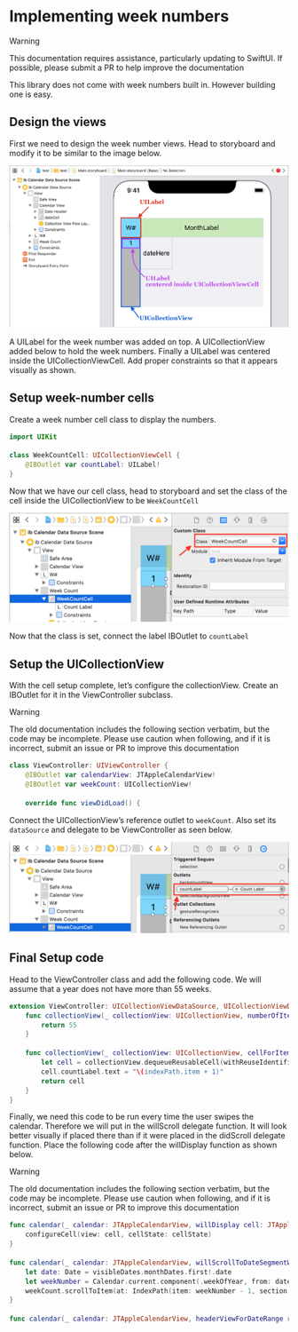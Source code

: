 # Implementing week numbers

> [!WARNING]
> This documentation requires assistance, particularly updating to SwiftUI. If possible, please submit a PR to help improve the documentation

This library does not come with week numbers built in. However building one is easy.

## Design the views

First we need to design the week number views. Head to storyboard and modify it to be similar to the image below.

![storyboard](./images/image1.png)

A UILabel for the week number was added on top. A UICollectionView added below to hold the week numbers. Finally a UILabel was centered inside the UICollectionViewCell. Add proper constraints so that it appears visually as shown.

## Setup week-number cells

Create a week number cell class to display the numbers.

```swift
import UIKit

class WeekCountCell: UICollectionViewCell {
    @IBOutlet var countLabel: UILabel!
}
```

Now that we have our cell class, head to storyboard and set the class of the cell inside the UICollectionView to be `WeekCountCell`

![set cell class to WeekCountCell](./images/image2.png)

Now that the class is set, connect the label IBOutlet to `countLabel`

## Setup the UICollectionView

With the cell setup complete, let’s configure the collectionView. Create an IBOutlet for it in the ViewController subclass.

> [!WARNING]
> The old documentation includes the following section verbatim, but the code may be incomplete. Please use caution when following, and if it is incorrect, submit an issue or PR to improve this documentation

```swift
class ViewController: UIViewController {
    @IBOutlet var calendarView: JTAppleCalendarView!
    @IBOutlet var weekCount: UICollectionView!

    override func viewDidLoad() {
```

Connect the UICollectionView’s reference outlet to `weekCount`. Also set its `dataSource` and delegate to be ViewController as seen below.

![set UICollectionView to weekCount](./images/image3.png)

## Final Setup code

Head to the ViewController class and add the following code. We will assume that a year does not have more than 55 weeks.

```swift
extension ViewController: UICollectionViewDataSource, UICollectionViewDelegate {
    func collectionView(_ collectionView: UICollectionView, numberOfItemsInSection section: Int) -> Int {
        return 55
    }

    func collectionView(_ collectionView: UICollectionView, cellForItemAt indexPath: IndexPath) -> UICollectionViewCell {
        let cell = collectionView.dequeueReusableCell(withReuseIdentifier: "WeekCountCell", for: indexPath) as! WeekCountCell
        cell.countLabel.text = "\(indexPath.item + 1)"
        return cell
    }
}
```

Finally, we need this code to be run every time the user swipes the calendar. Therefore we will put in the willScroll delegate function. It will look better visually if placed there than if it were placed in the didScroll delegate function. Place the following code after the willDisplay function as shown below.

> [!WARNING]
> The old documentation includes the following section verbatim, but the code may be incomplete. Please use caution when following, and if it is incorrect, submit an issue or PR to improve this documentation

```swift
func calendar(_ calendar: JTAppleCalendarView, willDisplay cell: JTAppleCell, forItemAt date: Date, cellState: CellState, indexPath: IndexPath) {
    configureCell(view: cell, cellState: cellState)
}

func calendar(_ calendar: JTAppleCalendarView, willScrollToDateSegmentWith visibleDates: DateSegmentInfo) {
    let date: Date = visibleDates.monthDates.first!.date
    let weekNumber = Calendar.current.component(.weekOfYear, from: date)
    weekCount.scrollToItem(at: IndexPath(item: weekNumber - 1, section: 0), at: .top, animated: true)
}

func calendar(_ calendar: JTAppleCalendarView, headerViewForDateRange range: (start: Date, end: Date), at indexPath: IndexPath) ->; JTAppleCollectionReusableView {
```
